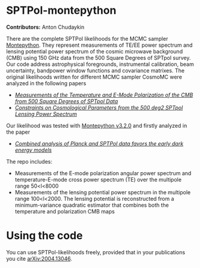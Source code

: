 # SPTPol-montepython

**Contributors:** Anton Chudaykin

There are the complete SPTPol likelihoods for the MCMC sampler [Montepython](https://github.com/brinckmann/montepython_public). They represent measurements of TE/EE power spectrum and lensing potential power spectrum of the cosmic microwave background (CMB) using 150 GHz data from the 500 Square Degrees of SPTpol survey. Our code address astrophysical foregrounds, instrumental calibration, beam uncertainty, bandpower window functions and covariance matrixes. The original likelihoods written for different MCMC sampler CosmoMC were analyzed in the following papers

* [*Measurements of the Temperature and E-Mode Polarization of the CMB from 500 Square Degrees of SPTpol Data*](https://arxiv.org/abs/1707.09353)
* [*Constraints on Cosmological Parameters from the 500 deg2 SPTpol Lensing Power Spectrum*](https://arxiv.org/abs/1910.07157)

Our likelihood was tested with [Montepython v3.2.0](https://baudren.github.io/montepython.html) and firstly analyzed in the paper

* [*Combined analysis of Planck and SPTPol data favors the early dark energy models*](https://arxiv.org/abs/2004.13046)

The repo includes: 

* Measurements of the E-mode polarization angular power spectrum and temperature-E-mode cross power spectrum (TE) over the multipole range 50<l<8000
* Measurements of the lensing potential power spectrum in the multipole
range 100<l<2000. The lensing potential is reconstructed from a minimum-variance quadratic estimator that combines both the temperature and polarization CMB maps

# Using the code

You can use SPTPol-likelihoods freely, provided that in your publications you cite [arXiv:2004.13046](https://arxiv.org/abs/2004.13046). 
